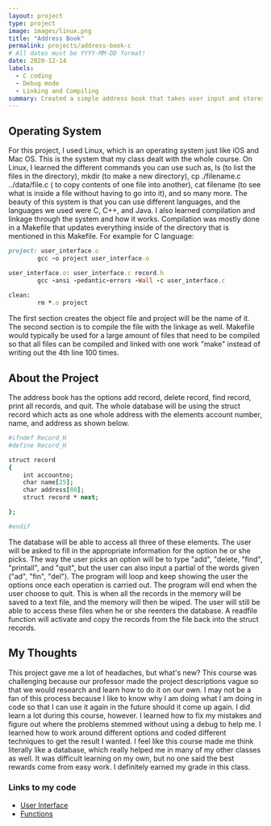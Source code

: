 ```yaml
---
layout: project 
type: project
image: images/linux.png
title: "Address Book"
permalink: projects/address-book-c
# All dates must be YYYY-MM-DD format!
date: 2020-12-14
labels:
  - C coding
  - Debug mode
  - Linking and Compiling
summary: Created a simple address book that takes user input and stores it into the struct record.  The struct record holds the items in a "record" and allows the database to find it in the memory.
---
```


## Operating System

For this project, I used Linux, which is an operating system just like iOS and Mac OS.  This is the system that my class dealt with the whole course.  On Linux, I learned the different commands you can use such as, ls (to list the files in the directory), mkdir (to make a new directory), cp ./filename.c ../data/file.c ( to copy contents of one file into another), cat filename (to see what is inside a file without having to go into it), and so many more.  The beauty of this system is that you can use different languages, and the languages we used were C, C++, and Java.  I also learned compilation and linkage through the system and how it works.  Compilation was mostly done in a Makefile that updates everything inside of the directory that is mentioned in this Makefile.  For example for C language: 
```ruby
project: user_interface.o
        gcc -o project user_interface.o

user_interface.o: user_interface.c record.h
        gcc -ansi -pedantic-errors -Wall -c user_interface.c
        
clean:
        rm *.o project
```

The first section creates the object file and project will be the name of it.  The second section is to compile the file with the linkage as well.  Makefile would typically be used for a large amount of files that need to be compiled so that all files can be compiled and linked with one work "make" instead of writing out the 4th line 100 times.  


## About the Project

The address book has the options add record, delete record, find record, print all records, and quit.  The whole database will be using the struct record which acts as one whole address with the elements account number, name, and address as shown below. 

```ruby
#ifndef Record_H
#define Record_H

struct record
{
    int accountno;
    char name[25];
    char address[80];
    struct record * next;

};

#endif
```

The database will be able to access all three of these elements.  The user will be asked to fill in the appropriate information for the option he or she picks.  The way the user picks an option will be to type "add", "delete, "find", "printall", and "quit", but the user can also input a partial of the words given ("ad", "fin", "del").  The program will loop and keep showing the user the options once each operation is carried out.  The program will end when the user choose to quit.  This is when all the records in the memory will be saved to a text file, and the memory will then be wiped.  The user will still be able to access these files when he or she reenters the database.  A readfile function will activate and copy the records from the file back into the struct records.  


## My Thoughts

This project gave me a lot of headaches, but what's new?  This course was challenging because our professor made the project descriptions vague so that we would research and learn how to do it on our own.  I may not be a fan of this process because I like to know why I am doing what I am doing in code so that I can use it again in the future should it come up again.  I did learn a lot during this course, however.  I learned how to fix my mistakes and figure out where the problems stemmed without using a debug to help me.  I learned how to work around different options and coded different techniques to get the result I wanted.  I feel like this course made me think literally like a database, which really helped me in many of my other classes as well.  It was difficult learning on my own, but no one said the best rewards come from easy work.  I definitely earned my grade in this class.

### Links to my code
* [User Interface]()
* [Functions]()
